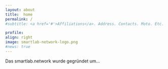 ```yaml
---
layout: about
title:  home
permalink: /
#subtitle: <a href='#'>Affiliations</a>. Address. Contacts. Moto. Etc.

profile:
align: right
image: smartlab-network-logo.png
#news: true
---
```



Das smartlab.network wurde gegr&uuml;ndet um...

